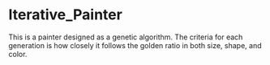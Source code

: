 # Iterative_Painter
This is a painter designed as a genetic algorithm. The criteria for each generation is how closely it follows the golden ratio in both size, shape, and color.
